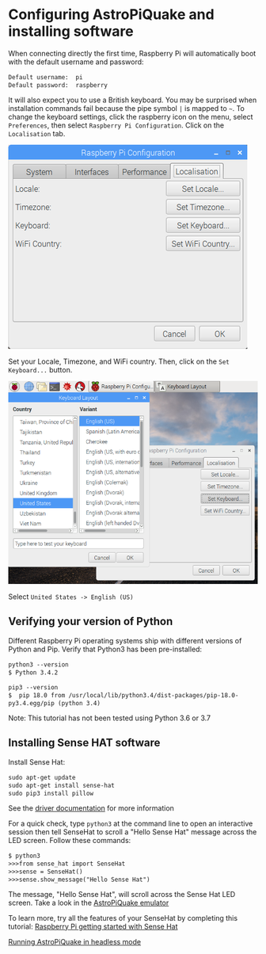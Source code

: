 # Configuring AstroPiQuake and installing software

When connecting directly the first time, Raspberry Pi will automatically boot with the default username and password:

```
Default username:  pi
Default password:  raspberry
```

It will also expect you to use a British keyboard.  You may be surprised when installation commands fail because the pipe symbol ```|``` is mapped to ```~```.  To change the keyboard settings, click the raspberry icon on the menu, select ```Preferences```, then select ```Raspberry Pi Configuration```.  Click on the ```Localisation``` tab.  

![RasPi configuration window as described in text](images/Localisation.png)

Set your Locale, Timezone, and WiFi country.  Then, click on the ```Set Keyboard...``` button.  

![Window for setting localisation as described in text](images/localisation2.png)

Select ```United States -> English (US)``` 

## Verifying your version of Python

Different Raspberry Pi operating systems ship with different versions of Python and Pip.  Verify that Python3 has been pre-installed:

```
python3 --version
$ Python 3.4.2
```

```
pip3 --version
$  pip 18.0 from /usr/local/lib/python3.4/dist-packages/pip-18.0-py3.4.egg/pip (python 3.4)
```

Note:  This tutorial has not been tested using Python 3.6 or 3.7

## Installing Sense HAT software

Install Sense Hat:

```
sudo apt-get update
sudo apt-get install sense-hat
sudo pip3 install pillow
```
See the [driver documentation](https://pythonhosted.org/sense-hat/) for more information

For a quick check, type ```python3``` at the command line to open an interactive session then tell SenseHat to scroll a "Hello Sense Hat" message across the LED screen.  Follow these commands:

```
$ python3
>>>from sense_hat import SenseHat
>>>sense = SenseHat()
>>>sense.show_message("Hello Sense Hat")
```

The message, "Hello Sense Hat", will scroll across the Sense Hat LED screen.  Take a look in the <a href="https://trinket.io/library/trinkets/d7505fb8f2">AstroPiQuake emulator</a>

To learn more, try all the features of your SenseHat by completing this tutorial:  [Raspberry Pi getting started with Sense Hat](https://projects.raspberrypi.org/en/projects/getting-started-with-the-sense-hat)


[Running AstroPiQuake in headless mode](Headless.md)
